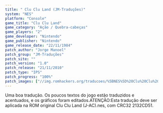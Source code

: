 ```yaml
---
title: " Clu Clu Land (JM-Traduções)"
system: "NES"
platform: "Console"
game_title: "Clu Clu Land"
game_category: "Ação / Quebra-cabeças"
game_players: "2"
game_developer: "Nintendo"
game_publisher: "Nintendo"
game_release_date: "22/11/1984"
patch_author: "Jorge Manoel"
patch_group: "JM-Traduções"
patch_site: ""
patch_version: "1.0"
patch_release: "21/11/2010"
patch_type: "IPS"
patch_progress: "100%"
patch_images: ["//img.romhackers.org/traducoes/%5BNES%5D%20Clu%20Clu%20Land%20-%20JM-Tradu%C3%A7%C3%B5es%20-%201.png","//img.romhackers.org/traducoes/%5BNES%5D%20Clu%20Clu%20Land%20-%20JM-Tradu%C3%A7%C3%B5es%20-%202.png","//img.romhackers.org/traducoes/%5BNES%5D%20Clu%20Clu%20Land%20-%20JM-Tradu%C3%A7%C3%B5es%20-%203.png"]
---
```

Uma boa tradução. Os poucos textos do jogo estão traduzidos e acentuados, e os gráficos foram editados.ATENÇÃO:Esta tradução deve ser aplicada na ROM original Clu Clu Land (J-AC).nes, com CRC32 2132CD51.